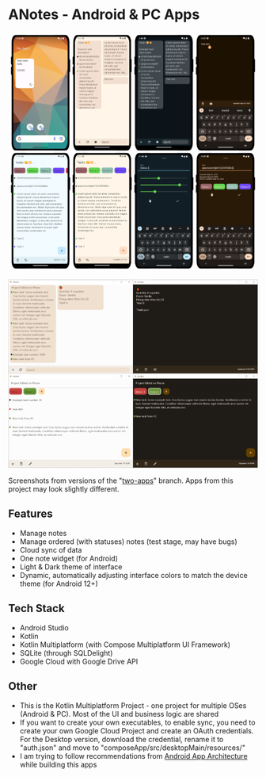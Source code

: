 # ANotes - Android & PC Apps

<img title="Android version screenshots"
src="https://github.com/lestec-al/a-notes/raw/two-apps/screenshots_android.png"/>

<img title="PC version screenshots"
src="https://github.com/lestec-al/a-notes/raw/two-apps/screenshots_desktop.png"/>

Screenshots from versions of the "[two-apps](https://github.com/lestec-al/a-notes/tree/two-apps?tab=readme-ov-file)" branch. Apps from this project may look slightly different.

## Features
- Manage notes
- Manage ordered (with statuses) notes (test stage, may have bugs)
- Cloud sync of data
- One note widget (for Android)
- Light & Dark theme of interface
- Dynamic, automatically adjusting interface colors to match the device theme (for Android 12+)

## Tech Stack
- Android Studio
- Kotlin
- Kotlin Multiplatform (with Compose Multiplatform UI Framework)
- SQLite (through SQLDelight)
- Google Cloud with Google Drive API

## Other
- This is the Kotlin Multiplatform Project - one project for multiple OSes (Android & PC). Most of the UI and business logic are shared
- If you want to create your own executables, to enable sync, you need to create your own Google Cloud Project and create an OAuth credentials. For the Desktop version, download the credential, rename it to "auth.json" and move to "composeApp/src/desktopMain/resources/"
- I am trying to follow recommendations from [Android App Architecture](https://developer.android.com/topic/architecture#recommended-app-arch) while building this apps